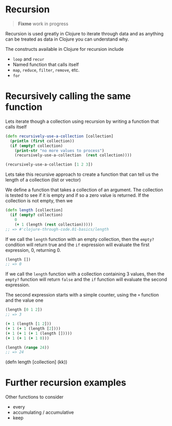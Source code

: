 # Recursion

> **Fixme** work in progress

Recursion is used greatly in Clojure to iterate through data and as anything can be treated as data in Clojure you can understand why.

The constructs available in Clojure for recursion include

* `loop` and `recur`
* Named function that calls itself
* `map`, `reduce`, `filter`, `remove`, etc.
* `for`

# Recursively calling the same function

Lets iterate though a collection using recursion by writing a function that calls itself

```clojure
(defn recursively-use-a-collection [collection]
  (println (first collection))
  (if (empty? collection)
    (print-str "no more values to process")
    (recursively-use-a-collection  (rest collection))))

(recursively-use-a-collection [1 2 3])
```

Lets take this recursive approach to create a function that can tell us the length of a collection (list or vector)

We define a function that takes a collection of an argument.  The collection is tested to see if it is empty and if so a zero value is returned.  If the collection is not empty, then we

```clojure
(defn length [collection]
  (if (empty? collection)
    0
    (+ 1 (length (rest collection)))))
;; => #'clojure-through-code.01-basics/length
```

If we call the `length` function with an empty collection, then the `empty?` condition will return true and the `if` expression will evaluate the first expression, 0, returning 0.

```clojure
(length [])
;; => 0

```

If we call the `length` function with a collection containing 3 values, then the `empty?` function will return `false` and the `if` function will evaluate the second expression.

The second expression starts with a simple counter, using the `+` function and the value one

```clojure
(length [0 1 2])
;; => 3

```

```clojure
(+ 1 (length [1 2]))
(+ 1 (+ 1 (length [2])))
(+ 1 (+ 1 (+ 1 (length []))))
(+ 1 (+ 1 (+ 1 0)))

(length (range 24))
;; => 24

```

(defn length [collection]
  (kk))

# Further recursion examples

Other functions to consider

* every
* accumulating / accumulative
* keep
